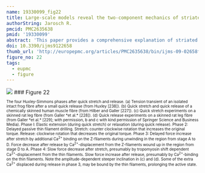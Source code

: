 ```yaml
---
name: 19330099_fig22
title: Large-scale models reveal the two-component mechanics of striated muscle.
authorString: Jarosch R.
pmcid: PMC2635638
pmid: '19330099'
abstract: 'This paper provides a comprehensive explanation of striated muscle mechanics and contraction on the basis of filament rotations. Helical proteins, particularly the coiled-coils of tropomyosin, myosin and alpha-actinin, shorten their H-bonds cooperatively and produce torque and filament rotations when the Coulombic net-charge repulsion of their highly charged side-chains is diminished by interaction with ions. The classical "two-component model" of active muscle differentiated a "contractile component" which stretches the "series elastic component" during force production. The contractile components are the helically shaped thin filaments of muscle that shorten the sarcomeres by clockwise drilling into the myosin cross-bridges with torque decrease (= force-deficit). Muscle stretch means drawing out the thin filament helices off the cross-bridges under passive counterclockwise rotation with torque increase (= stretch activation). Since each thin filament is anchored by four elastic alpha-actinin Z-filaments (provided with force-regulating sites for Ca(2+) binding), the thin filament rotations change the torsional twist of the four Z-filaments as the "series elastic components". Large scale models simulate the changes of structure and force in the Z-band by the different Z-filament twisting stages A, B, C, D, E, F and G. Stage D corresponds to the isometric state. The basic phenomena of muscle physiology, i. e. latency relaxation, Fenn-effect, the force-velocity relation, the length-tension relation, unexplained energy, shortening heat, the Huxley-Simmons phases, etc. are explained and interpreted with the help of the model experiments.'
doi: 10.3390/ijms9122658
thumb_url: 'http://europepmc.org/articles/PMC2635638/bin/ijms-09-02658f22.gif'
figure_no: 22
tags:
  - eupmc
  - figure
---
```

<img src='http://europepmc.org/articles/PMC2635638/bin/ijms-09-02658f22.jpg' style='max-height: 300px'>
### Figure 22
<p style='font-size: 10px;'>The four Huxley-Simmons phases after quick stretch and release.  (a) Tension transient of an isolated intact frog fibre after a small quick release (from Huxley [<xref ref-type="bibr" rid="b238-ijms-09-02658">238</xref>]). (b) Quick stretch and quick release of a chemically skinned human muscle fibre (from Hilber and Galler [<xref ref-type="bibr" rid="b227-ijms-09-02658">227</xref>]). (c) Quick stretch experiments on a skinned rat leg fibre (from Galler *et al.* [<xref ref-type="bibr" rid="b228-ijms-09-02658">228</xref>]). (d) Quick release experiments on a skinned rat leg fibre (from Galler *et al.* [<xref ref-type="bibr" rid="b229-ijms-09-02658">229</xref>]; with permission, b and c with kind permission of Springer Science and Business Media). Phase l: Elastic extension (during quick stretch) or relaxation (during quick release). Phase 2: Delayed passive thin filament drilling. Stretch: counter clockwise rotation that increases the original torque. Release: clockwise rotation that decreases the original torque. Phase 3: Delayed force increase after stretch by additional Ca<sup>2+</sup> binding on the Z-filaments during unwinding in the region from stage A to D. Force decrease after release by Ca<sup>2+</sup>-displacement from the Z-filaments wound up in the region from stage D to A. Phase 4: Slow force decrease after stretch, presumably by tropomyosin shift dependent Ca<sup>2+</sup>-displacement from the thin filaments. Slow force increase after release, presumably by Ca<sup>2+</sup>-binding on the thin filaments. Note the amplitude-dependent steeper inclination in (c) and (d). Some of the extra Ca<sup>2+</sup> displaced during release in phase 3, may be bound by the thin filaments, prolonging the active state.</p>